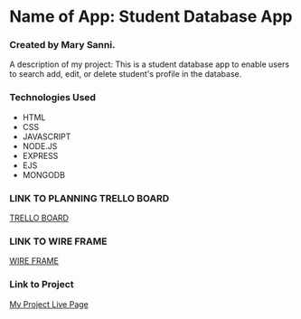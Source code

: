# Name of App: Student Database App
### Created by Mary Sanni.

A description of my project: This is a student database app to enable users to search add, edit, or delete student's profile in the database.

### Technologies Used

- HTML
- CSS
- JAVASCRIPT
- NODE.JS
- EXPRESS
- EJS
- MONGODB

### LINK TO PLANNING TRELLO BOARD
[TRELLO BOARD](https://trello.com/invite/b/zirbIuXt/ATTI464f344334943c4f53dd656a7ed3d2559C5A3825/project-2-students-database-app)
### LINK TO WIRE FRAME
[WIRE FRAME](https://imgur.com/a/sABoIeD)






### Link to Project
[My Project Live Page]()
